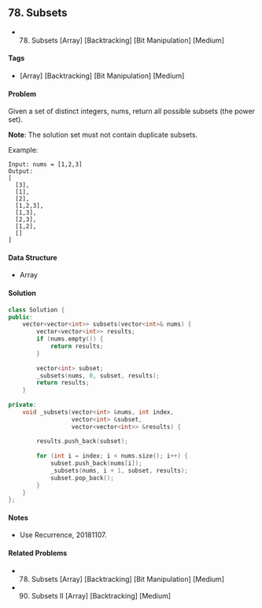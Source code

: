 ## 78. Subsets
- 78. Subsets [Array] [Backtracking] [Bit Manipulation] [Medium]

#### Tags
- [Array] [Backtracking] [Bit Manipulation] [Medium]

#### Problem
Given a set of distinct integers, nums, return all possible subsets (the power set).

**Note**: The solution set must not contain duplicate subsets.

Example:

    Input: nums = [1,2,3]
    Output:
    [
      [3],
      [1],
      [2],
      [1,2,3],
      [1,3],
      [2,3],
      [1,2],
      []
    ]

#### Data Structure
- Array

#### Solution
``` C++
class Solution {
public:
    vector<vector<int>> subsets(vector<int>& nums) {
        vector<vector<int>> results;
        if (nums.empty()) {
            return results;
        }
        
        vector<int> subset;
        _subsets(nums, 0, subset, results);
        return results;
    }
    
private:
    void _subsets(vector<int> &nums, int index, 
                  vector<int> &subset, 
                  vector<vector<int>> &results) {
        
        results.push_back(subset);
        
        for (int i = index; i < nums.size(); i++) {
            subset.push_back(nums[i]);
            _subsets(nums, i + 1, subset, results);
            subset.pop_back();
        }
    }
};
```

#### Notes
- Use Recurrence, 20181107.

#### Related Problems
- 78. Subsets [Array] [Backtracking] [Bit Manipulation] [Medium]
- 90. Subsets II [Array] [Backtracking] [Medium]
